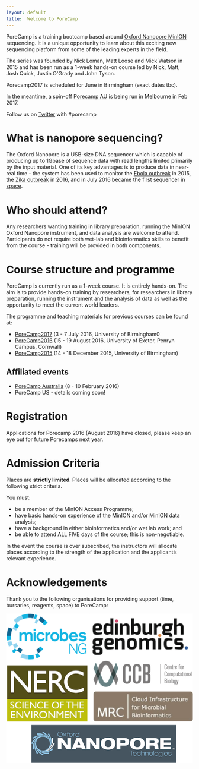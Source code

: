 ```yaml
---
layout: default
title:  Welcome to PoreCamp
---
```


PoreCamp is a training bootcamp based around [Oxford Nanopore MinION](https://www2.nanoporetech.com//products-services/minion-mki) sequencing. It is a unique opportunity to learn about this exciting new sequencing platform from some of the leading experts in the field.

The series was founded by Nick Loman, Matt Loose and Mick Watson in 2015 and has been run as a 1-week hands-on course led by Nick, Matt, Josh Quick, Justin O'Grady and John Tyson.

Porecamp2017 is scheduled for June in Birmingham (exact dates tbc).

In the meantime, a spin-off <a href="https://porecamp-au.github.io/">Porecamp AU</a> is being run in Melbourne in Feb 2017.

Follow us on [Twitter](https://twitter.com/search?q=%23porecamp&src=typd) with #porecamp

# What is nanopore sequencing?

The Oxford Nanopore is a USB-size DNA sequencer which is capable of producing up to 1Gbase of sequence data with read lengths limited primarily by the input material. One of its key advantages is to produce data in near-real time - the system has been used to monitor the [Ebola outbreak](http://www.nature.com/nature/journal/v530/n7589/full/nature16996.html) in 2015, the [Zika outbreak](http://zibraproject.github.io/) in 2016, and in July 2016 became the first sequencer in [space](http://www.nasa.gov/mission_pages/station/research/experiments/2181.html).

# Who should attend?

Any researchers wanting training in library preparation, running the MinION Oxford Nanopore instrument, and data analysis are welcome to attend. Participants do not require both wet-lab and bioinformatics skills to benefit from the course - training will be provided in both components.

# Course structure and programme

PoreCamp is currently run as a 1-week course. It is entirely hands-on. The aim is to provide hands-on training by researchers, for researchers in library preparation, running the instrument and the analysis of data as well as the opportunity to meet the current world leaders.

The programme and teaching materials for previous courses can be found at:

- [PoreCamp2017](2017/index.html) (3 - 7 July 2016, University of Birmingham0
- [PoreCamp2016](2016/index.html) (15 - 19 August 2016, University of Exeter, Penryn Campus, Cornwall)
- [PoreCamp2015](2015/index.html) (14 - 18 December 2015, University of Birmingham)

## Affiliated events

- [PoreCamp Australia](https://porecamp-au.github.io/) (8 - 10 February 2016)
- PoreCamp US - details coming soon!

# Registration

Applications for Porecamp 2016 (August 2016) have closed, please keep an eye out for future Porecamps next year.

# Admission Criteria

Places are **strictly limited**. Places will be allocated according to the following strict criteria.

You must:

- be a member of the MinION Access Programme;
- have basic hands-on experience of the MinION and/or MinION data analysis;
- have a background in either bioinformatics and/or wet lab work; and
- be able to attend ALL FIVE days of the course; this is non-negotiable.

In the event the course is over subscribed, the instructors will allocate places according to the strength of the application and the applicant’s relevant experience.

# Acknowledgements

Thank you to the following organisations for providing support (time, bursaries, reagents, space) to PoreCamp:

![Sponsors](logos/sponsors.png)
